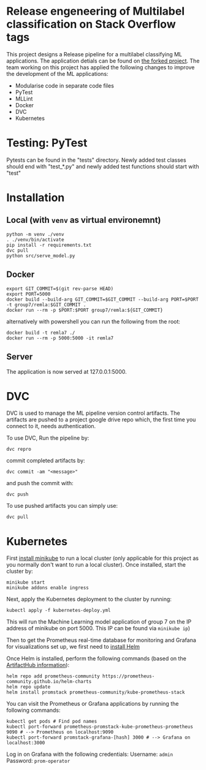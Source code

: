 # Release engeneering of Multilabel classification on Stack Overflow tags

This project designs a Release pipeline for a multilabel classifying ML applications. The application detials can be found on [the forked project](https://github.com/luiscruz/remla-baseline-project/blob/main/README.md). The team working on this project has applied the following changes to improve the development of the ML applications:

- Modularise code in separate code files
- PyTest
- MLLint
- Docker
- DVC
- Kubernetes

# Testing: PyTest

Pytests can be found in the "tests" directory. Newly added test classes should end with "test\_\*.py" and newly added test functions should start with "test"

# Installation

## Local (with `venv` as virtual environemnt)

```
python -m venv ./venv
. ./venv/bin/activate
pip install -r requirements.txt
dvc pull
python src/serve_model.py
```

## Docker

```
export GIT_COMMIT=$(git rev-parse HEAD)
export PORT=5000
docker build --build-arg GIT_COMMIT=$GIT_COMMIT --build-arg PORT=$PORT -t group7/remla:$GIT_COMMIT .
docker run --rm -p $PORT:$PORT group7/remla:${GIT_COMMIT}
```
alternatively with powershell you can run the following from the root:
```
docker build -t remla7 ./
docker run --rm -p 5000:5000 -it remla7
```

## Server

The application is now served at 127.0.0.1:5000.

# DVC

DVC is used to manage the ML pipeline version control artifacts. The artifacts are pushed to a project google drive repo which, the first time you connect to it, needs authentication.

To use DVC,
Run the pipeline by:

```console
dvc repro
```

commit completed artifacts by:

```console
dvc commit -am "<message>"
```

and push the commit with:

```console
dvc push
```

To use pushed artifacts you can simply use:

```console
dvc pull
```

# Kubernetes

First [install minikube](https://minikube.sigs.k8s.io/docs/start/) to run a local cluster (only applicable for this project as you normally don't want to run a local cluster).
Once installed, start the cluster by:

```console
minikube start
minikube addons enable ingress
```

Next, apply the Kubernetes deployment to the cluster by running:

```console
kubectl apply -f kubernetes-deploy.yml
```

This will run the Machine Learning model application of group 7 on the IP address of minikube on port 5000. This IP can be found via `minikube ip`)

Then to get the Prometheus real-time database for monitoring and Grafana for visualizations set up, we first need to [install Helm](https://helm.sh/docs/intro/install/)

Once Helm is installed, perform the following commands (based on the [ArtifactHub information](https://artifacthub.io/packages/helm/prometheus-community/kube-prometheus-stack)):

```console
helm repo add prometheus-community https://prometheus-community.github.io/helm-charts
helm repo update
helm install promstack prometheus-community/kube-prometheus-stack
```

You can visit the Prometheus or Grafana applications by running the following commands:

```console
kubectl get pods # Find pod names
kubectl port-forward prometheus-promstack-kube-prometheus-prometheus 9090 # --> Prometheus on localhost:9090
kubectl port-forward promstack-grafana-[hash] 3000 # --> Grafana on localhost:3000
```

Log in on Grafana with the following credentials:
Username: `admin`
Password: `prom-operator`